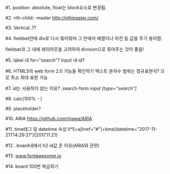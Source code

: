 #1.
position: absolute, float는 block요소로 변경됨.

#2.
nth-child:: master
http://nthmaster.com/

#3.
Vertical..??

#4.
fieldset안에 div로 다시 묶어줘야 그 안에서 배열이나 마진 등 값을 주기 용이함.

fieldset과 그 내에 레이아웃을 고려하여 division으로 묶어주는 것이 좋음!

#5.
label 내 for="search"?
input 내 id?

#6.
HTML5의 web form 2.0 기능들 확인하기
텍스트 문자수 범위는 정규표현식? 으로 최소 최대 표현 가능

#7.
id는 사용하지 않는 이유?
  .search-form input *[type="search"]*

#8.
calc(100% - )

#9.
placeholder?

#10.
ARIA
https://github.com/niawa/ARIA

#11.
time태그 및 datetime 속성
li*5>a[href="#"]+time[datetime="2017-11-21T14:29:21"]{2017.11.21}

#12.
.board내에서 h2 id값 준 이유(ARIA와 관련)

#13.
www.fontawesome.io

#14.
board 100번 복습하기
